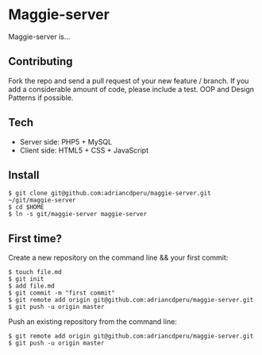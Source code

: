 Maggie-server
=============

Maggie-server is...

Contributing
------------

Fork the repo and send a pull request of your new feature / branch. If you add a considerable amount of code,
please include a test. OOP and Design Patterns if possible.

Tech
----

+ Server side: PHP5 + MySQL
+ Client side: HTML5 + CSS + JavaScript

Install
-------

    $ git clone git@github.com:adriancdperu/maggie-server.git ~/git/maggie-server
    $ cd $HOME
    $ ln -s git/maggie-server maggie-server
    

First time?
-----------

Create a new repository on the command line && your first commit:

    $ touch file.md
    $ git init
    $ add file.md
    $ git commit -m "first commit"
    $ git remote add origin git@github.com:adriancdperu/maggie-server.git
    $ git push -u origin master


Push an existing repository from the command line:

    $ git remote add origin git@github.com:adriancdperu/maggie-server.git
    $ git push -u origin master

